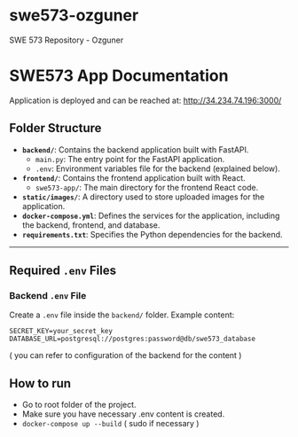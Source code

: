 # swe573-ozguner
SWE 573 Repository - Ozguner


# SWE573 App Documentation

Application is deployed and can be reached at: http://34.234.74.196:3000/

## Folder Structure

- **`backend/`**: Contains the backend application built with FastAPI.
  - `main.py`: The entry point for the FastAPI application.
  - `.env`: Environment variables file for the backend (explained below).
- **`frontend/`**: Contains the frontend application built with React.
  - `swe573-app/`: The main directory for the frontend React code.
- **`static/images/`**: A directory used to store uploaded images for the application.
- **`docker-compose.yml`**: Defines the services for the application, including the backend, frontend, and database.
- **`requirements.txt`**: Specifies the Python dependencies for the backend.

---

## Required `.env` Files

### Backend `.env` File
Create a `.env` file inside the `backend/` folder. Example content:

```env
SECRET_KEY=your_secret_key
DATABASE_URL=postgresql://postgres:password@db/swe573_database
```
( you can refer to configuration of the backend for the content )

## How to run

- Go to root folder of the project.
- Make sure you have necessary .env content is created.
- `docker-compose up --build` ( sudo if necessary )
